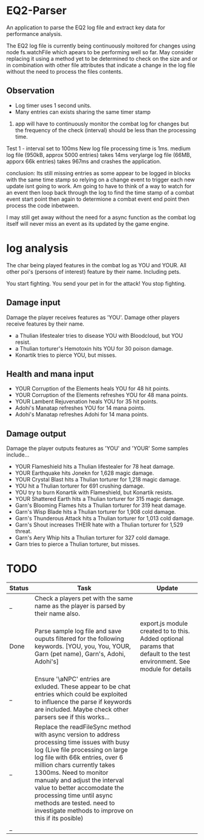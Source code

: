 # EQ2-Parser

An application to parse the EQ2 log file and extract key data for performance analysis.

The EQ2 log file is currently being continuously moitored for changes using node fs.watchFile which apears to be performing well so far. May consider replacing it using a method yet to be determined to check on the size and or in combination with other file attributes that indicate a change in the log file without the need to process the files contents.


## Observation
* Log timer uses 1 second units.
* Many entries can exists sharing the same timer stamp




1) app will have to continuously monitor the combat log for changes but the frequency of the check (interval) should be less than the processing time.

Test 1 - interval set to 100ms
New log file processing time is 1ms.
medium log file (950kB, approx 5000 entries) takes 14ms
verylarge log file (66MB, apporx 66k entries) takes 967ms and crashes the application.

conclusion: Its still missing entries as some appear to be logged in blocks with the same time stamp so relying on a change event to trigger each new update isnt going to work. Am going to have to think of a way to watch for an event then loop back through the log to find the time stamp of a combat event start point then again to determione a combat event end point then process the code inbetween.

I may still get away without the need for a async function as the combat log itself will never miss an event as its updated by the game engine.


# log analysis
The char being played features in the combat log as YOU and YOUR. All other poi's (persons of interest) feature by their name. Including pets.


You start fighting.
You send your pet in for the attack!
You stop fighting.




## Damage input
Damage the player receives features as 'YOU'.
Damage other players receive features by their name.
* a Thulian lifestealer tries to disease YOU with Bloodcloud, but YOU resist.
* a Thulian torturer's Hemotoxin hits YOU for 30 poison damage.
* Konartik tries to pierce YOU, but misses.


## Health and mana input
* YOUR Corruption of the Elements heals YOU for 48 hit points.
* YOUR Corruption of the Elements refreshes YOU for 48 mana points.
* YOUR Lambent Rejuvenation heals YOU for 35 hit points.
* Adohi's Manatap refreshes YOU for 14 mana points.
* Adohi's Manatap refreshes Adohi for 14 mana points.

## Damage output
Damage the player outputs features as 'YOU' and 'YOUR' Some samples include...
* YOUR Flameshield hits a Thulian lifestealer for 78 heat damage.
* YOUR Earthquake hits Jonekn for 1,628 magic damage.
* YOUR Crystal Blast hits a Thulian torturer for 1,218 magic damage.
* YOU hit a Thulian torturer for 691 crushing damage.
* YOU try to burn Konartik with Flameshield, but Konartik resists.
* YOUR Shattered Earth hits a Thulian torturer for 315 magic damage.
* Garn's Blooming Flames hits a Thulian torturer for 319 heat damage.
* Garn's Wisp Blade hits a Thulian torturer for 1,908 cold damage.
* Garn's Thunderous Attack hits a Thulian torturer for 1,013 cold damage.
* Garn's Shout increases THEIR hate with a Thulian torturer for 1,529 threat.
* Garn's Aery Whip hits a Thulian torturer for 327 cold damage.
* Garn tries to pierce a Thulian torturer, but misses.


# TODO
|Status |Task |Update |
|-|-|-|
_|Check a players pet with the same name as the player is parsed by their name also.||
Done |Parse sample log file and save ouputs filtered for the following keywords. [YOU, you, You, YOUR, Garn (pet name), Garn's, Adohi, Adohi's]|export.js module created to to this. Added optional params that default to the test environment. See module for details|
_|Ensure '\aNPC' entries are exluded. These appear to be chat entries which could be exploited to influence the parse if keywords are included. Maybe check other parsers see if this works... ||
_|Replace the readFileSync method with async version to address processing time issues with busy log (Live file processing on large log file with 66k entries, over 6 million chars currently takes 1300ms. Need to monitor manualy and adjust the interval value to better accomodate the processing time until async methods are tested. need to investigate methods to improve on this if its posible) ||
_|||

    



